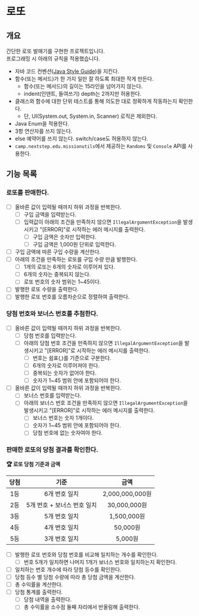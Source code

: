 # 로또

## 개요

간단한 로또 발매기를 구현한 프로젝트입니다.<br>
프로그래밍 시 아래의 규칙을 적용했습니다.
- 자바 코드 컨벤션([Java Style Guide](https://github.com/woowacourse/woowacourse-docs/tree/main/styleguide/java))을 지킨다.
- 함수(또는 메서드)가 한 가지 일만 잘 하도록 최대한 작게 만든다.
  -  함수(또는 메서드)의 길이는 15라인을 넘어가지 않는다.
  - indent(인덴트, 들여쓰기) depth는 2까지만 허용한다.
- 클래스와 함수에 대한 단위 테스트를 통해 의도한 대로 정확하게 작동하는지 확인한다.
    - 단, UI(System.out, System.in, Scanner) 로직은 제외한다.
- Java Enum을 적용한다.
- 3항 연산자를 쓰지 않는다.
- else 예약어를 쓰지 않는다. switch/case도 허용하지 않는다.
- `camp.nextstep.edu.missionutils`에서 제공하는 `Randoms` 및 `Console` API를 사용한다.

## 기능 목록

### 로또를 판매한다.

- [ ] 올바른 값이 입력될 때까지 하위 과정을 반복한다.
    - [ ] 구입 금액을 입력받는다.
    - [ ] 입력값이 아래의 조건을 만족하지 않으면 `IllegalArgumentException`을 발생시키고 "[ERROR]"로 시작하는 에러 메시지를 출력한다.
        - [ ] 구입 금액은 숫자만 입력한다.
        - [ ] 구입 금액은 1,000원 단위로 입력한다.
- [ ] 구입 금액에 따른 구입 수량을 계산한다.
- [ ] 아래의 조건을 만족하는 로또를 구입 수량 만큼 발행한다.
    - [ ] 1개의 로또는 6개의 숫자로 이루어져 있다.
    - [ ] 6개의 숫자는 중복되지 않는다.
    - [ ] 로또 번호의 숫자 범위는 1~45이다.
- [ ] 발행한 로또 수량을 출력한다.
- [ ] 발행한 로또 번호를 오름차순으로 정렬하여 출력한다.

### 당첨 번호와 보너스 번호를 추첨한다.

- [ ] 올바른 값이 입력될 때까지 하위 과정을 반복한다.
    - [ ] 당첨 번호를 입력받는다.
    - [ ] 아래의 당첨 번호 조건을 만족하지 않으면 `IllegalArgumentException`을 발생시키고 "[ERROR]"로 시작하는 에러 메시지를 출력한다.
        - [ ] 번호는 쉼표(,)를 기준으로 구분한다.
        - [ ] 6개의 숫자로 이루어져야 한다.
        - [ ] 중복되는 숫자가 없어야 한다.
        - [ ] 숫자가 1~45 범위 안에 포함되어야 한다.
- [ ] 올바른 값이 입력될 때까지 하위 과정을 반복한다.
    - [ ] 보너스 번호를 입력받는다.
    - [ ] 아래의 보너스 번호 조건을 만족하지 않으면 `IllegalArgumentException`을 발생시키고 "[ERROR]"로 시작하는 에러 메시지를 출력한다.
        - [ ] 보너스 번호는 숫자 1개이다.
        - [ ] 숫자가 1~45 범위 안에 포함되어야 한다.
        - [ ] 당첨 번호에 없는 숫자여야 한다.

### 판매한 로또의 당첨 결과를 확인한다.

**🏆 로또 당첨 기준과 금액**

| 당첨 |        기준         |       금액       |
|:--:|:-----------------:|:--------------:|
| 1등 |     6개 번호 일치      | 2,000,000,000원 |
| 2등 | 5개 번호 + 보너스 번호 일치 |  30,000,000원   |
| 3등 |     5개 번호 일치      |   1,500,000원   |
| 4등 |     4개 번호 일치      |    50,000원     |
| 5등 |     3개 번호 일치      |     5,000원     |

- [ ] 발행한 로또 번호와 당첨 번호를 비교해 일치하는 개수를 확인한다.
    - [ ] 번호 5개가 일치하면 나머지 1개가 보너스 번호와 일치하는지 확인한다.
- [ ] 일치하는 번호 개수에 따라 당첨 등수를 확인한다.
- [ ] 당첨 등수 별 당첨 수량에 따라 총 당첨 금액을 계산한다.
- [ ] 총 수익률을 계산한다.
- [ ] 당첨 통계를 출력한다.
    - [ ] 당첨 내역을 출력한다.
    - [ ] 총 수익률을 소수점 둘째 자리에서 반올림해 출력한다.